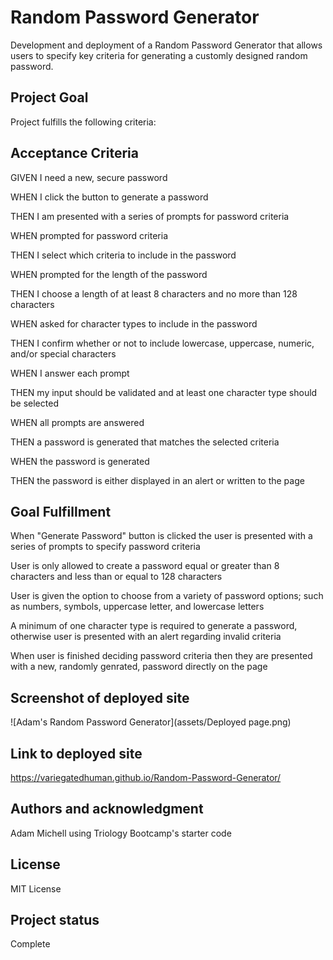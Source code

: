 # Random Password Generator

Development and deployment of a Random Password Generator that allows users to specify key criteria for generating a customly designed random password.


## Project Goal

Project fulfills the following criteria:

## Acceptance Criteria

GIVEN I need a new, secure password

WHEN I click the button to generate a password

THEN I am presented with a series of prompts for password criteria

WHEN prompted for password criteria

THEN I select which criteria to include in the password

WHEN prompted for the length of the password

THEN I choose a length of at least 8 characters and no more than 128 characters

WHEN asked for character types to include in the password

THEN I confirm whether or not to include lowercase, uppercase, numeric, and/or special characters

WHEN I answer each prompt

THEN my input should be validated and at least one character type should be selected

WHEN all prompts are answered

THEN a password is generated that matches the selected criteria

WHEN the password is generated

THEN the password is either displayed in an alert or written to the page

## Goal Fulfillment

When "Generate Password" button is clicked the user is presented with a series of prompts to specify password criteria

User is only allowed to create a password equal or greater than 8 characters and less than or equal to 128 characters

User is given the option to choose from a variety of password options; such as numbers, symbols, uppercase letter, and lowercase letters

A minimum of one character type is required to generate a password, otherwise user is presented with an alert regarding invalid criteria

When user is finished deciding password criteria then they are presented with a new, randomly genrated, password directly on the page



## Screenshot of deployed site
![Adam's Random Password Generator](assets/Deployed page.png)

## Link to deployed site
https://variegatedhuman.github.io/Random-Password-Generator/

## Authors and acknowledgment
Adam Michell using Triology Bootcamp's starter code

## License
MIT License

## Project status
Complete
